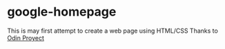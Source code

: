 # google-homepage
This is may first attempt to create a web page using HTML/CSS Thanks to
<a href="http://www.theodinproject.com/"> Odin Proyect</a>